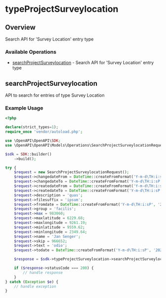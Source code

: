 # typeProjectSurveylocation

## Overview

Search API for 'Survey Location' entry type

### Available Operations

* [searchProjectSurveylocation](#searchprojectsurveylocation) - Search API for 'Survey Location' entry type

## searchProjectSurveylocation

API to search for entries of type Survey Location

### Example Usage

```php
<?php

declare(strict_types=1);
require_once 'vendor/autoload.php';

use \OpenAPI\OpenAPI\SDK;
use \OpenAPI\OpenAPI\Models\Operations\SearchProjectSurveylocationRequest;

$sdk = SDK::builder()
    ->build();

try {
    $request = new SearchProjectSurveylocationRequest();
    $request->changedateFrom = DateTime::createFromFormat('Y-m-d\TH:i:sP', '2022-03-25T11:30:31.290Z');
    $request->changedateTo = DateTime::createFromFormat('Y-m-d\TH:i:sP', '2022-06-13T16:26:05.767Z');
    $request->createdateFrom = DateTime::createFromFormat('Y-m-d\TH:i:sP', '2021-11-18T05:53:55.515Z');
    $request->createdateTo = DateTime::createFromFormat('Y-m-d\TH:i:sP', '2022-05-30T00:03:31.362Z');
    $request->description = 'quas';
    $request->filesuffix = 'ipsum';
    $request->fromdate = DateTime::createFromFormat('Y-m-d\TH:i:sP', '2020-12-13T13:53:50.677Z');
    $request->group = 'facilis';
    $request->max = 983060;
    $request->maxlatitude = 6229.68;
    $request->maxlongitude = 9261.19;
    $request->minlatitude = 9559.62;
    $request->minlongitude = 2349.64;
    $request->name = 'Jan Senger';
    $request->skip = 966652;
    $request->text = 'odio';
    $request->todate = DateTime::createFromFormat('Y-m-d\TH:i:sP', '2022-12-17T10:03:07.861Z');

    $response = $sdk->typeProjectSurveylocation->searchProjectSurveylocation($request);

    if ($response->statusCode === 200) {
        // handle response
    }
} catch (Exception $e) {
    // handle exception
}
```
